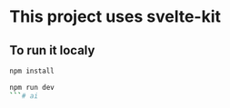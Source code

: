 # This project uses svelte-kit 

## To run it localy

```bash
npm install
```
```bash
npm run dev
```# ai
